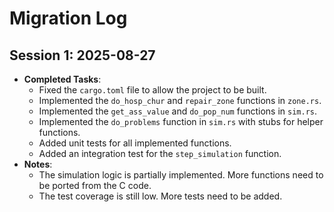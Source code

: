 # Migration Log

## Session 1: 2025-08-27

*   **Completed Tasks**:
    *   Fixed the `cargo.toml` file to allow the project to be built.
    *   Implemented the `do_hosp_chur` and `repair_zone` functions in `zone.rs`.
    *   Implemented the `get_ass_value` and `do_pop_num` functions in `sim.rs`.
    *   Implemented the `do_problems` function in `sim.rs` with stubs for helper functions.
    *   Added unit tests for all implemented functions.
    *   Added an integration test for the `step_simulation` function.
*   **Notes**:
    *   The simulation logic is partially implemented. More functions need to be ported from the C code.
    *   The test coverage is still low. More tests need to be added.
